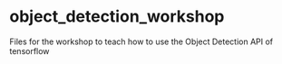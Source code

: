 # object_detection_workshop
Files for the workshop to teach how to use the Object Detection API of tensorflow
